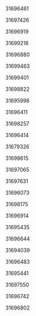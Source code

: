 31696461

31697426

31696919

31699218

31696880

31699463

31699401

31698822

31695998

31696411

31698257

31696414

31679326

31698615

31697065

31697631

31696073

31698175

31696914

31695435

31696644

31694039

31696483

31695441

31697550

31696742

31696802

